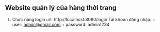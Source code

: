 ## Website quản lý của hàng thời trang

1. Chức năng login
    url: http://localhost:8080/login
    Tài khoản đăng nhập: 
        + user: admin@gmail.com
        + password: admin1234